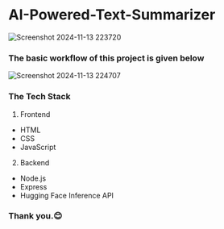 # AI-Powered-Text-Summarizer
![Screenshot 2024-11-13 223720](https://github.com/user-attachments/assets/08fdae3b-57c2-4756-bc0e-343203e7e815)

### The basic workflow of this project is given below

![Screenshot 2024-11-13 224707](https://github.com/user-attachments/assets/fa21082b-c476-423a-9c27-6f98ef8c460e)
### The Tech Stack
1. Frontend
  - HTML
  - CSS
  - JavaScript
2. Backend
  - Node.js
  - Express
  - Hugging Face Inference API
### Thank you.😊
